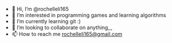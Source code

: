 - 👋 Hi, I’m @rochelleli165
- 👀 I’m interested in programming games and learning algorithms
- 🌱 I’m currently learning git :)
- 💞️ I’m looking to collaborate on anything,,,
- 📫 How to reach me rochelleli165@gmail.com

